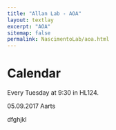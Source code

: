 ```yaml
---
title: "Allan Lab - AOA"
layout: textlay
excerpt: "AOA"
sitemap: false
permalink: NascimentoLab/aoa.html
---
```


# Calendar

Every Tuesday at 9:30 in HL124.

05.09.2017 Aarts

dfghjkl
